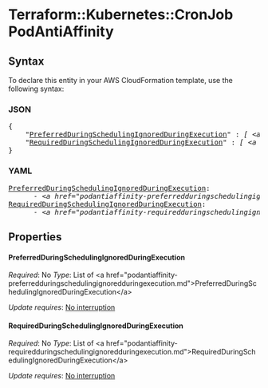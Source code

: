 # Terraform::Kubernetes::CronJob PodAntiAffinity

## Syntax

To declare this entity in your AWS CloudFormation template, use the following syntax:

### JSON

<pre>
{
    "<a href="#preferredduringschedulingignoredduringexecution" title="PreferredDuringSchedulingIgnoredDuringExecution">PreferredDuringSchedulingIgnoredDuringExecution</a>" : <i>[ &lt;a href=&#34;podantiaffinity-preferredduringschedulingignoredduringexecution.md&#34;&gt;PreferredDuringSchedulingIgnoredDuringExecution&lt;/a&gt;, ... ]</i>,
    "<a href="#requiredduringschedulingignoredduringexecution" title="RequiredDuringSchedulingIgnoredDuringExecution">RequiredDuringSchedulingIgnoredDuringExecution</a>" : <i>[ &lt;a href=&#34;podantiaffinity-requiredduringschedulingignoredduringexecution.md&#34;&gt;RequiredDuringSchedulingIgnoredDuringExecution&lt;/a&gt;, ... ]</i>
}
</pre>

### YAML

<pre>
<a href="#preferredduringschedulingignoredduringexecution" title="PreferredDuringSchedulingIgnoredDuringExecution">PreferredDuringSchedulingIgnoredDuringExecution</a>: <i>
      - &lt;a href=&#34;podantiaffinity-preferredduringschedulingignoredduringexecution.md&#34;&gt;PreferredDuringSchedulingIgnoredDuringExecution&lt;/a&gt;</i>
<a href="#requiredduringschedulingignoredduringexecution" title="RequiredDuringSchedulingIgnoredDuringExecution">RequiredDuringSchedulingIgnoredDuringExecution</a>: <i>
      - &lt;a href=&#34;podantiaffinity-requiredduringschedulingignoredduringexecution.md&#34;&gt;RequiredDuringSchedulingIgnoredDuringExecution&lt;/a&gt;</i>
</pre>

## Properties

#### PreferredDuringSchedulingIgnoredDuringExecution

_Required_: No
_Type_: List of &lt;a href=&#34;podantiaffinity-preferredduringschedulingignoredduringexecution.md&#34;&gt;PreferredDuringSchedulingIgnoredDuringExecution&lt;/a&gt;

_Update requires_: [No interruption](https://docs.aws.amazon.com/AWSCloudFormation/latest/UserGuide/using-cfn-updating-stacks-update-behaviors.html#update-no-interrupt)

#### RequiredDuringSchedulingIgnoredDuringExecution

_Required_: No
_Type_: List of &lt;a href=&#34;podantiaffinity-requiredduringschedulingignoredduringexecution.md&#34;&gt;RequiredDuringSchedulingIgnoredDuringExecution&lt;/a&gt;

_Update requires_: [No interruption](https://docs.aws.amazon.com/AWSCloudFormation/latest/UserGuide/using-cfn-updating-stacks-update-behaviors.html#update-no-interrupt)

